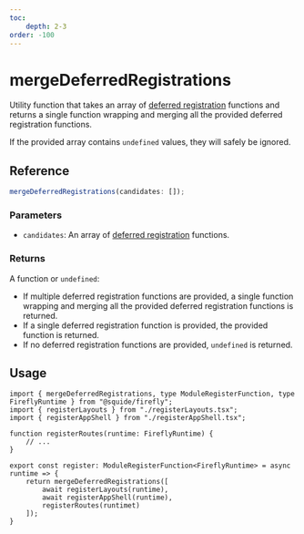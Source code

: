 ```yaml
---
toc:
    depth: 2-3
order: -100
---
```


# mergeDeferredRegistrations

Utility function that takes an array of [deferred registration](./registerLocalModules.md#defer-the-registration-of-navigation-items) functions and returns a single function wrapping and merging all the provided deferred registration functions.

If the provided array contains `undefined` values, they will safely be ignored.

## Reference

```ts
mergeDeferredRegistrations(candidates: []);
```

### Parameters

- `candidates`: An array of [deferred registration](./registerLocalModules.md#defer-the-registration-of-navigation-items) functions.

### Returns

A function or `undefined`:

- If multiple deferred registration functions are provided, a single function wrapping and merging all the provided deferred registration functions is returned.
- If a single deferred registration function is provided, the provided function is returned.
- If no deferred registration functions are provided, `undefined` is returned.

## Usage

```tsx host/src/register.tsx
import { mergeDeferredRegistrations, type ModuleRegisterFunction, type FireflyRuntime } from "@squide/firefly";
import { registerLayouts } from "./registerLayouts.tsx";
import { registerAppShell } from "./registerAppShell.tsx";

function registerRoutes(runtime: FireflyRuntime) {
    // ...
}

export const register: ModuleRegisterFunction<FireflyRuntime> = async runtime => {
    return mergeDeferredRegistrations([
        await registerLayouts(runtime),
        await registerAppShell(runtime),
        registerRoutes(runtimet)
    ]);
}
```
